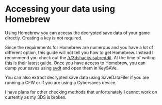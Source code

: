 # Accessing your data using Homebrew

Using Homebrew you can access the decrypted save data of your game directly. Creating a key is not required.

Since the requirements for Homebrew are numerous and you have a lot of different option, this guide will not tell you how to get Homebrew. Instead I recommend you check out the [/r/3dshacks subreddit](https://reddit.com/r/3dshacks). At the time of writing [this](https://www.reddit.com/r/3dshacks/comments/4eh6sy/3dshacking_qa_general_silence_you_furry_fool/) is their latest guide. Once you have access to Homebrew, you can dump your saves using [svdt](https://github.com/meladroit/svdt/releases) and open them in KeySAVe.

You can also extract decrypted save data using SaveDataFiler if you are running a CFW or if you are using a Cybersaves device.

I have plans for other checking methods that unfortunately I cannot work on currently as my 3DS is broken.